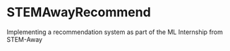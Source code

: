 # STEMAwayRecommend
Implementing a recommendation system as part of the ML Internship from STEM-Away
